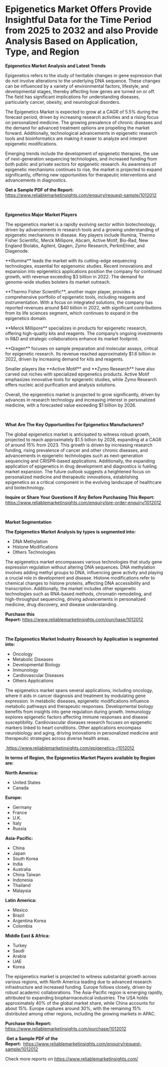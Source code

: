 <p><h1>Epigenetics Market Offers Provide Insightful Data for the Time Period from 2025 to 2032 and also Provide Analysis Based on Application, Type, and Region</h1></p><p><strong>Epigenetics Market Analysis and Latest Trends</strong></p>
<p><p>Epigenetics refers to the study of heritable changes in gene expression that do not involve alterations to the underlying DNA sequence. These changes can be influenced by a variety of environmental factors, lifestyle, and developmental stages, thereby affecting how genes are turned on or off. The field has significant implications for understanding diseases, particularly cancer, obesity, and neurological disorders.</p><p>The Epigenetics Market is expected to grow at a CAGR of 5.5% during the forecast period, driven by increasing research activities and a rising focus on personalized medicine. The growing prevalence of chronic diseases and the demand for advanced treatment options are propelling the market forward. Additionally, technological advancements in epigenetic research tools and bioinformatics are making it easier to analyze and interpret epigenetic modifications.</p><p>Emerging trends include the development of epigenetic therapies, the use of next-generation sequencing technologies, and increased funding from both public and private sectors for epigenetic research. As awareness of epigenetic mechanisms continues to rise, the market is projected to expand significantly, offering new opportunities for therapeutic interventions and advancements in diagnostics.</p></p>
<p><strong>Get a Sample PDF of the Report:&nbsp;</strong> <a href="https://www.reliablemarketinsights.com/enquiry/request-sample/1012012?utm_campaign=3261&utm_medium=2&utm_source=Github&utm_content=ia&utm_term=06032025&utm_id=epigenetics">https://www.reliablemarketinsights.com/enquiry/request-sample/1012012</a></p>
<p>&nbsp;</p>
<p><strong>Epigenetics Major Market Players</strong></p>
<p><p>The epigenetics market is a rapidly evolving sector within biotechnology, driven by advancements in research tools and a growing understanding of epigenetic mechanisms in disease. Key players include Illumina, Thermo Fisher Scientific, Merck Millipore, Abcam, Active Motif, Bio-Rad, New England Biolabs, Agilent, Qiagen, Zymo Research, PerkinElmer, and Diagenode.</p><p>**Illumina** leads the market with its cutting-edge sequencing technologies, essential for epigenomic studies. Recent innovations and expansion into epigenetics applications position the company for continued growth, with revenue exceeding $3 billion in 2022. The demand for genome-wide studies bolsters its market outreach.</p><p>**Thermo Fisher Scientific**, another major player, provides a comprehensive portfolio of epigenetic tools, including reagents and instrumentation. With a focus on integrated solutions, the company has reported revenues around $40 billion in 2022, with significant contributions from its life sciences segment, which continues to expand in the epigenetics domain.</p><p>**Merck Millipore** specializes in products for epigenetic research, offering high-quality kits and reagents. The company’s ongoing investments in R&D and strategic collaborations enhance its market footprint.</p><p>**Qiagen** focuses on sample preparation and molecular assays, critical for epigenetic research. Its revenue reached approximately $1.6 billion in 2022, driven by increasing demand for kits and reagents.</p><p>Smaller players like **Active Motif** and **Zymo Research** have also carved out niches with specialized epigenetics products. Active Motif emphasizes innovative tools for epigenetic studies, while Zymo Research offers nucleic acid purification and analysis solutions.</p><p>Overall, the epigenetics market is projected to grow significantly, driven by advances in research technology and increasing interest in personalized medicine, with a forecasted value exceeding $1 billion by 2026.</p></p>
<p>&nbsp;</p>
<p><strong>What Are The Key Opportunities For Epigenetics Manufacturers?</strong></p>
<p><p>The global epigenetics market is anticipated to witness robust growth, projected to reach approximately $1.5 billion by 2028, expanding at a CAGR of around 15% from 2023. This growth is driven by increasing research funding, rising prevalence of cancer and other chronic diseases, and advancements in epigenetic technologies such as next-generation sequencing and CRISPR-based applications. Additionally, the expanding application of epigenetics in drug development and diagnostics is fueling market expansion. The future outlook suggests a heightened focus on personalized medicine and therapeutic innovations, establishing epigenetics as a critical component in the evolving landscape of healthcare and biotechnology.</p></p>
<p><strong>Inquire or Share Your Questions If Any Before Purchasing This Report:</strong> <a href="https://www.reliablemarketinsights.com/enquiry/pre-order-enquiry/1012012?utm_campaign=3261&utm_medium=2&utm_source=Github&utm_content=ia&utm_term=06032025&utm_id=epigenetics">https://www.reliablemarketinsights.com/enquiry/pre-order-enquiry/1012012</a></p>
<p>&nbsp;</p>
<p><strong>Market Segmentation</strong></p>
<p><strong>The Epigenetics Market Analysis by types is segmented into:</strong></p>
<p><ul><li>DNA Methylation</li><li>Histone Modifications</li><li>Others Technologies</li></ul></p>
<p><p>The epigenetics market encompasses various technologies that study gene expression regulation without altering DNA sequences. DNA methylation involves adding methyl groups to DNA, influencing gene activity and playing a crucial role in development and disease. Histone modifications refer to chemical changes to histone proteins, affecting DNA accessibility and transcription. Additionally, the market includes other epigenetic technologies such as RNA-based methods, chromatin remodeling, and high-throughput sequencing, driving advancements in personalized medicine, drug discovery, and disease understanding.</p></p>
<p><strong>Purchase this Report:&nbsp;</strong><a href="https://www.reliablemarketinsights.com/purchase/1012012?utm_campaign=3261&utm_medium=2&utm_source=Github&utm_content=ia&utm_term=06032025&utm_id=epigenetics">https://www.reliablemarketinsights.com/purchase/1012012</a></p>
<p>&nbsp;</p>
<p><strong>The Epigenetics Market Industry Research by Application is segmented into:</strong></p>
<p><ul><li>Oncology</li><li>Metabolic Diseases</li><li>Developmental Biology</li><li>Immunology</li><li>Cardiovascular Diseases</li><li>Others Applications</li></ul></p>
<p><p>The epigenetics market spans several applications, including oncology, where it aids in cancer diagnosis and treatment by modulating gene expression. In metabolic diseases, epigenetic modifications influence metabolic pathways and therapeutic responses. Developmental biology benefits from insights into gene regulation during growth. Immunology explores epigenetic factors affecting immune responses and disease susceptibility. Cardiovascular diseases research focuses on epigenetic markers linked to heart conditions. Other applications encompass neurobiology and aging, driving innovations in personalized medicine and therapeutic strategies across diverse health areas.</p></p>
<p><a href="https://www.reliablemarketinsights.com/epigenetics-r1012012?utm_campaign=3261&utm_medium=2&utm_source=Github&utm_content=ia&utm_term=06032025&utm_id=epigenetics">&nbsp;https://www.reliablemarketinsights.com/epigenetics-r1012012</a></p>
<p><strong>In terms of Region, the Epigenetics Market Players available by Region are:</strong></p>
<p>
    <p> <strong> North America: </strong>
        <ul>
            <li>United States</li>
            <li>Canada</li>
        </ul>
        </p> 
    <p> <strong> Europe: </strong>
        <ul>
            <li>Germany</li>
            <li>France</li>
            <li>U.K.</li>
            <li>Italy</li>
            <li>Russia</li>
        </ul>
        </p> 
    <p> <strong> Asia-Pacific: </strong>
        <ul>
            <li>China</li>
            <li>Japan</li>
            <li>South Korea</li>
            <li>India</li>
            <li>Australia</li>
            <li>China Taiwan</li>
            <li>Indonesia</li>
            <li>Thailand</li>
            <li>Malaysia</li>
        </ul>
        </p> 
    <p> <strong> Latin America: </strong>
        <ul>
            <li>Mexico</li>
            <li>Brazil</li>
            <li>Argentina Korea</li>
            <li>Colombia</li>
        </ul>
        </p> 
    <p> <strong> Middle East & Africa: </strong>
        <ul>
            <li>Turkey</li>
            <li>Saudi</li>
            <li>Arabia</li>
            <li>UAE</li>
            <li>Korea</li>
        </ul>
    </p>
    </p>
<p><p>The epigenetics market is projected to witness substantial growth across various regions, with North America leading due to advanced research infrastructure and increased funding. Europe follows closely, driven by robust academic collaborations. The Asia-Pacific region is emerging rapidly, attributed to expanding biopharmaceutical industries. The USA holds approximately 40% of the global market share, while China accounts for about 15%. Europe captures around 30%, with the remaining 15% distributed among other regions, including the growing markets in APAC.</p></p>
<p><strong>Purchase this Report: </strong><a href="https://www.reliablemarketinsights.com/purchase/1012012?utm_campaign=3261&utm_medium=2&utm_source=Github&utm_content=ia&utm_term=06032025&utm_id=epigenetics">https://www.reliablemarketinsights.com/purchase/1012012</a></p>
<p>&nbsp;<strong>Get a Sample PDF of the Report:&nbsp;&nbsp;</strong><a href="https://www.reliablemarketinsights.com/enquiry/request-sample/1012012?utm_campaign=3261&utm_medium=2&utm_source=Github&utm_content=ia&utm_term=06032025&utm_id=epigenetics">https://www.reliablemarketinsights.com/enquiry/request-sample/1012012</a></p>
<p><strong></strong></p>
<p>Check more reports on <a href="https://www.reliablemarketinsights.com/?utm_campaign=3261&utm_medium=2&utm_source=Github&utm_content=ia&utm_term=06032025&utm_id=epigenetics">https://www.reliablemarketinsights.com/</a></p>